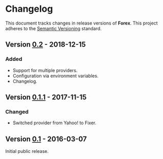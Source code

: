 # Changelog

This document tracks changes in release versions of **Forex**. This project adheres to the [Semantic Versioning](http://semver.org/spec/v2.0.0.html) standard.


## Version [0.2](https://github.com/viewflex/forex/tree/0.2) - 2018-12-15

### Added

- Support for multiple providers.
- Configuration via environment variables.
- Changelog.


## Version [0.1.1](https://github.com/viewflex/forex/tree/0.1.1) - 2017-11-15

### Changed

- Switched provider from Yahoo! to Fixer.


## Version [0.1](https://github.com/viewflex/forex/tree/0.1) - 2016-03-07

Initial public release.
